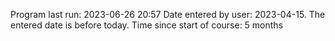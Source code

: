 
Program last run: 2023-06-26 20:57
Date entered by user: 2023-04-15.
The entered date is before today.
Time since start of course: 5 months
